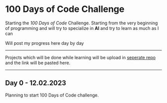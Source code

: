 <h1>100 Days of Code Challenge</h1>
<p>Starting the <i>100 Days of Code</i> Challenge. Starting from the very beginning of programming and will try to specialize in <b>AI</b> and try to learn as much as I can</p>
<p>Will post my progress here day by day</p>
<hr>
<p>Projects which will be done while learning will be upload in <u>seperate repo</u> and the link will be pasted here.</p>
<hr>
<h2>Day 0 - 12.02.2023</h2>
<p>Planning to start 100 Days of Code challenge.</p>

